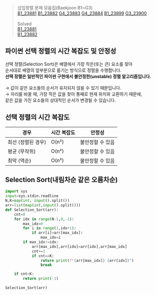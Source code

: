 >삽입정렬 문제 모음집(Baekjoon B1~G3) <br>
[B1_23881](https://www.acmicpc.net/problem/23881) [B1_23882](https://www.acmicpc.net/problem/23882) [G4_23883](https://www.acmicpc.net/problem/23883) [G4_23884](https://www.acmicpc.net/problem/23884) [B1_23899](https://www.acmicpc.net/problem/23899) [G3_23900](https://www.acmicpc.net/problem/23900)<br><br>
>Solved <br> 
[B1_23881](https://github.com/sungw00ng/solved/blob/main/%EB%B0%B1%EC%A4%80/B1_23881.md) <br>
[B1_23882](https://github.com/sungw00ng/solved/blob/main/%EB%B0%B1%EC%A4%80/B1_23882.md)<br>


## 파이썬 선택 정렬의 시간 복잡도 및 안정성
선택 정렬(Selection Sort)은 배열에서 가장 작은(또는 큰) 요소를 찾아 <br>
순서대로 배열의 앞부분으로 옮기는 방식으로 정렬을 수행합니다. <br>
**선택 정렬은 일반적인 파이썬 구현에서 불안정한(unstable) 정렬 알고리즘입니다.** <br><br>
→ 값이 같은 요소들의 순서가 유지되지 않을 수 있기 때문입니다. <br>
→ 자리를 바꿀 때, 가장 작은 값을 찾아 통째로 현재 위치와 교환하기 때문에, <br>
같은 값을 가진 요소들의 상대적인 순서가 변경될 수 있습니다.

## 선택 정렬의 시간 복잡도
| 경우          | 시간 복잡도 | 안정성       |
| ----------- | ------ | --------- |
| 최선 (정렬된 경우) | O(n²)  | 불안정할 수 있음 |
| 평균 (무작위)    | O(n²)  | 불안정할 수 있음 |
| 최악 (역순)     | O(n²)  | 불안정할 수 있음 |

## Selection Sort(내림차순 같은 오름차순)
```python
import sys
input=sys.stdin.readline
N,K=map(int, input().split())
arr=list(map(int,input().split()))
def Selection_Sort(arr):
    cnt=0
    for idx in range(N-1,0,-1):
        max_idx=0
        for i in range(1,idx+1):
            if arr[i]>arr[max_idx]:
                max_idx=i
        if max_idx!=idx:
            arr[max_idx],arr[idx]=arr[idx],arr[max_idx]
            cnt+=1
            if cnt==K:
                return print(f"{arr[max_idx]} {arr[idx]}")
                break

    if cnt<K:
        return print(-1)
        
Selection_Sort(arr)
```
